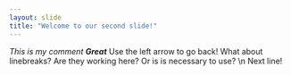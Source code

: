 ```yaml
---
layout: slide
title: "Welcome to our second slide!"
---
```

_This is my comment **Great**_
Use the left arrow to go back!
What about linebreaks?
Are they working here?
Or is is necessary to use? \n
Next line!
